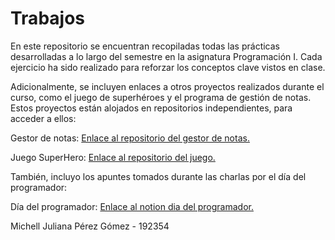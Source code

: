 # Trabajos
En este repositorio se encuentran recopiladas todas las prácticas desarrolladas a lo largo del semestre en la asignatura Programación I. Cada ejercicio ha sido realizado para reforzar los conceptos clave vistos en clase.

Adicionalmente, se incluyen enlaces a otros proyectos realizados durante el curso, como el juego de superhéroes y el programa de gestión de notas. Estos proyectos están alojados en repositorios independientes, para acceder a ellos:

Gestor de notas: [Enlace al repositorio del gestor de notas.](https://github.com/mmi-cmd/Proyecto-java/compare/master...JoseDA1%3AProyecto-java%3Amaster)

Juego SuperHero:  [Enlace al repositorio del juego.](https://github.com/mmi-cmd/JuegoSuperhero/tree/main/Juego/Juego_SH/src)


También, incluyo los apuntes tomados durante las charlas por el día del programador:

Día del programador:  [Enlace al notion dia del programador.](https://acortar.link/gPENTw)


Michell Juliana Pérez Gómez - 192354
